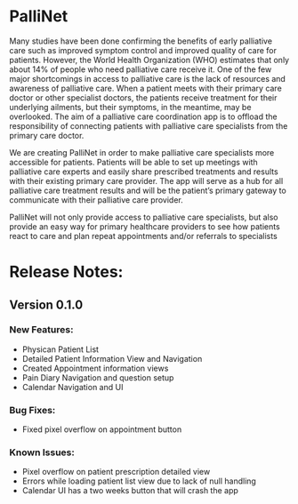 # PalliNet
Many studies have been done confirming the benefits of early palliative care such as improved symptom control and improved quality of care for patients. However, the World Health Organization (WHO) estimates that only about 14% of people who need palliative care receive it. One of the few major shortcomings in access to palliative care is the lack of resources and awareness of palliative care. When a patient meets with their primary care doctor or other specialist doctors, the patients receive treatment for their underlying ailments, but their symptoms, in the meantime, may be overlooked. The aim of a palliative care coordination app is to offload the responsibility of connecting patients with palliative care specialists from the primary care doctor.

We are creating PalliNet in order to make palliative care specialists more accessible for patients. Patients will be able to set up meetings with palliative care experts and easily share prescribed treatments and results with their existing primary care provider. The app will serve as a hub for all palliative care treatment results and will be the patient’s primary gateway to communicate with their palliative care provider.

PalliNet will not only provide access to palliative care specialists, but also provide an easy way for primary healthcare providers to see how patients react to care and plan repeat appointments and/or referrals to specialists

# Release Notes: 

## Version 0.1.0 
### New Features: 
* Physican Patient List 
* Detailed Patient Information View and Navigation 
* Created Appointment information views 
* Pain Diary Navigation and question setup 
* Calendar Navigation and UI 
### Bug Fixes: 
* Fixed pixel overflow on appointment button 
### Known Issues: 
* Pixel overflow on patient prescription detailed view 
* Errors while loading patient list view due to lack of null handling 
* Calendar UI has a two weeks button that will crash the app
